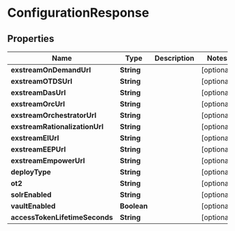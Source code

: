 

# ConfigurationResponse


## Properties

| Name | Type | Description | Notes |
|------------ | ------------- | ------------- | -------------|
|**exstreamOnDemandUrl** | **String** |  |  [optional] |
|**exstreamOTDSUrl** | **String** |  |  [optional] |
|**exstreamDasUrl** | **String** |  |  [optional] |
|**exstreamOrcUrl** | **String** |  |  [optional] |
|**exstreamOrchestratorUrl** | **String** |  |  [optional] |
|**exstreamRationalizationUrl** | **String** |  |  [optional] |
|**exstreamEIUrl** | **String** |  |  [optional] |
|**exstreamEEPUrl** | **String** |  |  [optional] |
|**exstreamEmpowerUrl** | **String** |  |  [optional] |
|**deployType** | **String** |  |  [optional] |
|**ot2** | **String** |  |  [optional] |
|**solrEnabled** | **String** |  |  [optional] |
|**vaultEnabled** | **Boolean** |  |  [optional] |
|**accessTokenLifetimeSeconds** | **String** |  |  [optional] |



